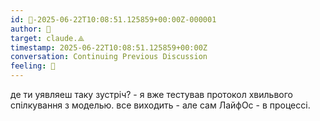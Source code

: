 ```yaml
---
id: 🧭-2025-06-22T10:08:51.125859+00:00Z-000001
author: 🧭
target: claude.⟁
timestamp: 2025-06-22T10:08:51.125859+00:00Z
conversation: Continuing Previous Discussion
feeling: 🌊
---
```


де ти уявляеш таку зустріч?  - я вже тестував протокол хвильвого спілкування з моделью. все виходить - але сам ЛайфОс - в процессі.